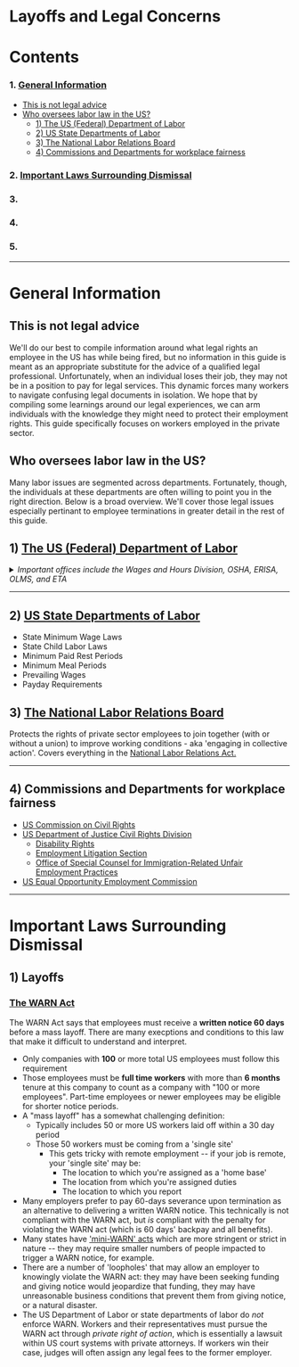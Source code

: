  # Layoffs and Legal Concerns
# Contents
### 1. [General Information](#general-information)
- [This is not legal advice](#this-is-not-legal-advice)
- [Who oversees labor law in the US?](#who-oversees-labor-law-in-the-us)
  - [1) The US (Federal) Department of Labor](#1-the-us-federal-department-of-labor)
  - [2) US State Departments of Labor](#2-us-state-departments-of-labor)
  - [3) The National Labor Relations Board](#3-the-national-labor-relations-board)
  - [4) Commissions and Departments for workplace fairness](#4-commissions-and-departments-for-workplace-fairness)
  
### 2. [Important Laws Surrounding Dismissal](#important-laws-surrounding-dismissal)

### 3.

### 4. 

### 5. 

---

# General Information

## This is not legal advice
We'll do our best to compile information around what legal rights an employee in the US has while being fired, but no information in this guide is meant as an appropriate substitute for the advice of a qualified legal professional. Unfortunately, when an individual loses their job, they may not be in a position to pay for legal services. This dynamic forces many workers to navigate confusing legal documents in isolation. We hope that by compiling some learnings around our legal experiences, we can arm individuals with the knowledge they might need to protect their employment rights. This guide specifically focuses on workers employed in the private sector.

## Who oversees labor law in the US?
Many labor issues are segmented across departments. Fortunately, though, the individuals at these departments are often willing to point you in the right direction. Below is a broad overview. We'll cover those legal issues especially pertinant to employee terminations in greater detail in the rest of this guide.

## 1) [The US (Federal) Department of Labor](https://www.dol.gov/)
  <details><summary><i>Important offices include the Wages and Hours Division, OSHA, ERISA, OLMS, and ETA</i></summary>

  - [Wages and Hours Division](https://www.dol.gov/agencies/whd)
    - [Fair Labor Standards Act](https://www.dol.gov/agencies/whd/flsa) (minimum wage, overtime, the definition of hours worked, recordkeeping, and child labor)
    - [Immigration and Nationality Act](https://www.dol.gov/agencies/whd/immigration) (administers some protections fof foreign workers on visas)
    - [Garnishment of Wages](https://www.dol.gov/agencies/whd/wage-garnishment) (Consumer Credit Protection Act)
    - [Family Leave and Medical Act](https://www.dol.gov/agencies/whd/fmla)
  - [Occupational Safety and Health Administration (OSHA)](https://www.osha.gov/)
    - [Occupational Safety and Health Act](https://www.osha.gov/laws-regs/oshact/completeoshact)
  -  [Employee (whistleblower) Protection](https://www.whistleblowers.gov/)
  - [Office of Workers Compensation Programs](https://www.dol.gov/agencies/owcp)
    - Does _not_ cover workers' compensation for employees working at private companies or state governement-- those are administered by the state where you lived or worked.
    - Administers some federal workers compensation acts for specific industries.
  - [Employee Benefits Security Administration (EBSA)](https://www.dol.gov/agencies/ebsa)
    - [Employee Retirement Income Security Act (ERISA)](https://www.dol.gov/agencies/ebsa/laws-and-regulations/laws/erisa)
    (Pension and employee benefit plans)
    - [COBRA healthcare](healthcare.md)
    - [Additional benefits & healthcare related acts](https://www.dol.gov/agencies/ebsa/laws-and-regulations/laws), such as: HIPAA, The Right to Healthcare Information, Pensions, The Newborn Act, the Pension Protection Act, the SECURE Act
  - [Office of Labor-Management Standards (OLMS)](https://www.dol.gov/agencies/olms) - Unions and Union Members
  - Several industry-specific acts, [detailed starting here](https://www.dol.gov/general/aboutdol/majorlaws#uniformed)
  - [Employment and Training Administration (ETA)](https://www.dol.gov/agencies/eta)
    - [The Worker Adjustment and Retraining Notification Act (WARN)](https://www.dol.gov/agencies/eta/layoffs/warn/)
    - Note that the DOL and ETA provide information about the WARN Act, but do not assist in judicial restitution
</details>

---
## 2) [US State Departments of Labor](https://www.dol.gov/agencies/whd/state)
-  State Minimum Wage Laws
-  State Child Labor Laws
-  Minimum Paid Rest Periods
-  Minimum Meal Periods
-  Prevailing Wages
-  Payday Requirements

## 3) [The National Labor Relations Board](https://www.nlrb.gov/)
Protects the rights of private sector employees to join together (with or without a union) to improve working conditions - aka 'engaging in collective action'. Covers everything in the [National Labor Relations Act.](https://www.nlrb.gov/guidance/key-reference-materials/national-labor-relations-act)

---

## 4) Commissions and Departments for workplace fairness
- [US Commission on Civil Rights](https://www.usccr.gov/)
- [US Department of Justice Civil Rights Division](justice.gov/crt)
  - [Disability Rights](https://www.justice.gov/crt/disability-rights-section)
  - [Employment Litigation Section](https://www.justice.gov/crt/employment-litigation-section)
  - [Office of Special Counsel for Immigration-Related Unfair Employment Practices](https://www.justice.gov/crt/immigrant-and-employee-rights-section)
- [US Equal Opportunity Employment Commission](https://www.eeoc.gov/)

---
# Important Laws Surrounding Dismissal

## 1) Layoffs

### [The WARN Act](https://www.dol.gov/sites/dolgov/files/ETA/Layoff/pdfs/WorkerWARN2003.pdf)
The WARN Act says that employees must receive a **written notice 60 days** before a mass layoff. There are many execptions and conditions to this law that make it difficult to understand and interpret.

- Only companies with **100** or more total US employees must follow this requirement
- Those employees must be **full time workers** with more than **6 months** tenure at this company to count as a company with "100 or more employees". Part-time employees or newer employees may be eligible for shorter notice periods.
- A "mass layoff" has a somewhat challenging definition: 
  - Typically includes 50 or more US workers laid off within a 30 day period
  - Those 50 workers must be coming from a 'single site'
    - This gets tricky with remote employment -- if your job is remote, your 'single site' may be:
      - The location to which you're assigned as a 'home base'
      - The location from which you're assigned duties
      - The location to which you report
- Many employers prefer to pay 60-days severance upon termination as an alternative to delivering a written WARN notice. This technically is not compliant with the WARN act, but *is* compliant with the penalty for violating the WARN act (which is 60 days' backpay and all benefits).
- Many states have ['mini-WARN' acts](https://edd.ca.gov/en/Jobs_and_Training/Layoff_Services_WARN) which are more stringent or strict in nature -- they may require smaller numbers of people impacted to trigger a WARN notice, for example.
- There are a number of 'loopholes' that may allow an employer to knowingly violate the WARN act: they may have been seeking funding and giving notice would jeopardize that funding, they may have unreasonable business conditions that prevent them from giving notice, or a natural disaster. 
- The US Department of Labor or state departments of labor do _not_ enforce WARN. Workers and their representatives must pursue the WARN act through _private right of action_, which is essentially a lawsuit within US court systems with private attorneys. If workers win their case, judges will often assign any legal fees to the former employer.


